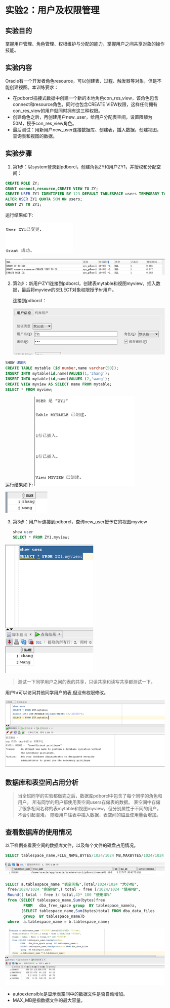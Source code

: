 # 实验2：用户及权限管理

## 实验目的

掌握用户管理、角色管理、权根维护与分配的能力，掌握用户之间共享对象的操作技能。

## 实验内容

Oracle有一个开发者角色resource，可以创建表、过程、触发器等对象，但是不能创建视图。本训练要求：

- 在pdborcl插接式数据中创建一个新的本地角色con_res_view，该角色包含connect和resource角色，同时也包含CREATE VIEW权限，这样任何拥有con_res_view的用户就同时拥有这三种权限。
- 创建角色之后，再创建用户new_user，给用户分配表空间，设置限额为50M，授予con_res_view角色。
- 最后测试：用新用户new_user连接数据库、创建表，插入数据，创建视图，查询表和视图的数据。

## 实验步骤

1. 第1步：以system登录到pdborcl，创建角色ZY和用户ZY1，并授权和分配空间：
```sql
CREATE ROLE ZY;
GRANT connect,resource,CREATE VIEW TO ZY;
CREATE USER ZY1 IDENTIFIED BY 123 DEFAULT TABLESPACE users TEMPORARY TABLESPACE temp;
ALTER USER ZY1 QUOTA 50M ON users;
GRANT ZY TO ZY1;
```

运行结果如下:

<img src="https://raw.githubusercontent.com/JamYiz/photos/master/20210316111856.png" alt="image-20210316111856931" style="zoom:50%;" />

![image-20210316111825200](https://raw.githubusercontent.com/JamYiz/photos/master/20210316111825.png)

2. 第2步：新用户ZY1连接到pdborcl，创建表mytable和视图myview，插入数据，最后将myview的SELECT对象权限授予hr用户。

   连接到pdborcl：

   ![image-20210316122132859](https://raw.githubusercontent.com/JamYiz/photos/master/20210316122132.png)
```sql
SHOW USER
CREATE TABLE mytable (id number,name varchar(50));
INSERT INTO mytable(id,name)VALUES(1,'zhang');
INSERT INTO mytable(id,name)VALUES (2,'wang');
CREATE VIEW myview AS SELECT name FROM mytable;
SELECT * FROM myview;
```
运行结果如下:
<img src="https://raw.githubusercontent.com/JamYiz/photos/master/20210316113239.png" alt="image-20210316113238967" style="zoom: 50%;" />

<img src="https://raw.githubusercontent.com/JamYiz/photos/master/20210316113438.png" alt="image-20210316113438742" style="zoom:50%;" />

3. 第3步：用户hr连接到pdborcl，查询new_user授予它的视图myview

   ```sql
   show user
   SELECT * FROM ZY1.myview;
   ```

   

<img src="https://raw.githubusercontent.com/JamYiz/photos/master/20210316113744.png" alt="image-20210316113744386" style="zoom:50%;" />

> 测试一下同学用户之间的表的共享，只读共享和读写共享都测试一下。

用户hr可以访问其他同学用户的表,但没有权限修改。

![image-20210316115234167](https://raw.githubusercontent.com/JamYiz/photos/master/20210316115234.png)

## 数据库和表空间占用分析

> 当全班同学的实验都做完之后，数据库pdborcl中包含了每个同学的角色和用户。
> 所有同学的用户都使用表空间users存储表的数据。
> 表空间中存储了很多相同名称的表mytable和视图myview，但分别属性于不同的用户，不会引起混淆。
> 随着用户往表中插入数据，表空间的磁盘使用量会增加。

## 查看数据库的使用情况

以下样例查看表空间的数据库文件，以及每个文件的磁盘占用情况。

```sql
SELECT tablespace_name,FILE_NAME,BYTES/1024/1024 MB,MAXBYTES/1024/1024 MAX_MB,autoextensible FROM dba_data_files  WHERE  tablespace_name='USERS';
```


![image-20210316115908963](https://raw.githubusercontent.com/JamYiz/photos/master/20210316115909.png)
```sql
SELECT a.tablespace_name "表空间名",Total/1024/1024 "大小MB",
 free/1024/1024 "剩余MB",( total - free )/1024/1024 "使用MB",
 Round(( total - free )/ total,4)* 100 "使用率%"
 from (SELECT tablespace_name,Sum(bytes)free
        FROM   dba_free_space group  BY tablespace_name)a,
       (SELECT tablespace_name,Sum(bytes)total FROM dba_data_files
        group  BY tablespace_name)b
 where  a.tablespace_name = b.tablespace_name;
```
![image-20210316115936661](https://raw.githubusercontent.com/JamYiz/photos/master/20210316115936.png)
- autoextensible是显示表空间中的数据文件是否自动增加。
- MAX_MB是指数据文件的最大容量。